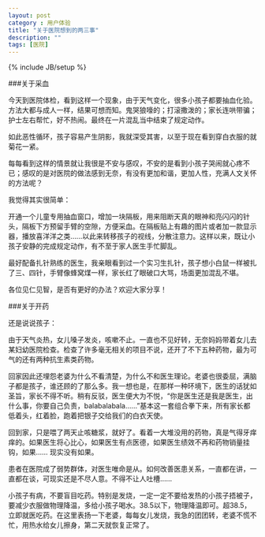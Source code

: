 ```yaml
---
layout: post
category : 用户体验
title: "关于医院想到的两三事"
description: ""
tags: [医院]
---
```

{% include JB/setup %}

###关于采血

今天到医院体检，看到这样一个现象，由于天气变化，很多小孩子都要抽血化验。方法大都与成人一样，结果可想而知。鬼哭狼嚎的；打滚撒泼的；家长连哄带骗；护士左右帮忙，好不热闹。最终在一片混乱当中结束了规定动作。

如此恶性循环，孩子容易产生阴影，我就深受其害，以至于现在看到穿白衣服的就菊花一紧。

每每看到这样的情景就让我很是不安与感叹，不安的是看到小孩子哭闹就心疼不已；感叹的是对医院的做法感到无奈，有没有更加和谐，更加人性，充满人文关怀的方法呢？

我觉得其实很简单：

开通一个儿童专用抽血窗口，增加一块隔板，用来阻断天真的眼神和亮闪闪的针头，隔板下方预留手臂的空隙，方便采血。在隔板贴上有趣的图片或者加一款显示器，播放喜洋洋之类……以此来转移孩子的视线，分散注意力。这样以来，既让小孩子安静的完成规定动作，有不至于家人医生手忙脚乱。

最好配备扎针熟练的医生，我亲眼看到过一个实习生扎针，孩子想小白鼠一样被扎了三、四针，手臂像蜂窝煤一样，家长红了眼破口大骂，场面更加混乱不堪。

各位见仁见智，是否有更好的办法？欢迎大家分享！

###关于开药

还是说说孩子：

由于天气炎热，女儿嗓子发炎，咳嗽不止。一直也不见好转，无奈妈妈带着女儿去某妇幼医院检查。检查了许多毫无相关的项目不说，还开了不下五种药物，最为可气的还有两种抗生素类药物。

回家因此还埋怨老婆为什么不看清楚，为什么不和医生理论。老婆也很委屈，满脑子都是孩子，谁还顾的了那么多。我一想也是，在那样一种环境下，医生的话犹如圣旨，家长不得不听。稍有反驳，医生便大为不悦，“你是医生还是我是医生，出什么事，你要自己负责，balabalabala……”基本这一套组合拳下来，所有家长都低着头，红着脸，跑着把银子交给我们的白衣天使。

回到家，只是喂了两天止咳糖浆，就好了。看着一大堆没用的药物，真是气得牙痒痒的。如果医生将心比心，如果医生有点医德，如果医生绩效不再和药物销量挂钩，如果…… 现实没有如果。

患者在医院成了弱势群体，对医生唯命是从。如何改善医患关系，一直都在讲，一直都在谈，可现实还是不尽人意。不得不让人吐槽……

小孩子有病，不要盲目吃药。特别是发烧，一定一定不要给发热的小孩子捂被子，要减少衣服做物理降温，多给小孩子喝水。38.5以下，物理降温即可。超38.5，立即就医吃药。在这里表扬一下老婆，每每女儿发烧，我急的团团转，老婆不慌不忙，用热水给女儿擦身，第二天就恢复正常了。
